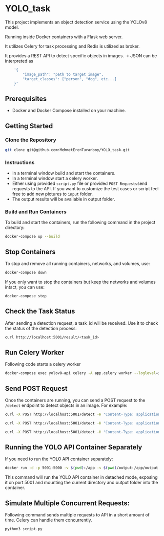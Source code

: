 # YOLO_task

This project implements an object detection service using the YOLOv8 model. 

Running inside Docker containers with a Flask web server.

It utilizes Celery for task processing and Redis is utilized as broker.

It provides a REST API to detect specific objects in images.
    -> JSON can be interpreted as
```bash
    '{
        "image_path": "path to target image", 
        "target_classes": ["person", "dog", etc...]
    }'
```


## Prerequisites

- Docker and Docker Compose installed on your machine.

## Getting Started

### Clone the Repository
```bash
git clone git@github.com:MehmetErenTuranboy/YOLO_task.git
```

### Instructions
- In a terminal window build and start the containers.
- In a terminal window start a celery worker. 
- Either using provided `script.py` file or provided `POST Requests`send requests to the API. If you want to customize the test cases or script feel free to add new pictures to `input` folder.
- The output results will be available in output folder.

### Build and Run Containers

To build and start the containers, run the following command in the project directory:

```bash
docker-compose up --build
```

## Stop Containers

To stop and remove all running containers, networks, and volumes, use:

```bash
docker-compose down
```

If you only want to stop the containers but keep the networks and volumes intact, you can use:
```bash
docker-compose stop
``` 


## Check the Task Status
After sending a detection request, a task_id will be received. Use it to check the status of the detection process:

```bash
curl http://localhost:5001/result/<task_id>
```

## Run Celery Worker
Following code starts a celery worker
```bash
docker-compose exec yolov8-api celery -A app.celery worker --loglevel=info
```

## Send POST Request

Once the containers are running, you can send a POST request to the `/detect` endpoint to detect objects in an image. For example:

```bash
curl -X POST http://localhost:5001/detect -H "Content-Type: application/json" -d '{"image_path": "inputs/testanimal.jpg", "target_classes": ["zebra"]}'
```

```bash
curl -X POST http://localhost:5001/detect -H "Content-Type: application/json" -d '{"image_path": "inputs/testb.png", "target_classes": ["person"]}'
```

```bash
curl -X POST http://localhost:5001/detect -H "Content-Type: application/json" -d '{"image_path": "inputs/aristo.jpg", "target_classes": ["person"]}'
```

## Running the YOLO API Container Separately

If you need to run the YOLO API container separately:

```bash
docker run -d -p 5001:5000 -v $(pwd):/app -v $(pwd)/output:/app/output yolov8-api
```

This command will run the YOLO API container in detached mode, exposing it on port 5001 and mounting the current directory and output folder into the container.

## Simulate Multiple Concurrent Requests:
Following command sends multiple requests to API in a short amount of time. Celery can handle them concurrently.
```bash
python3 script.py
```